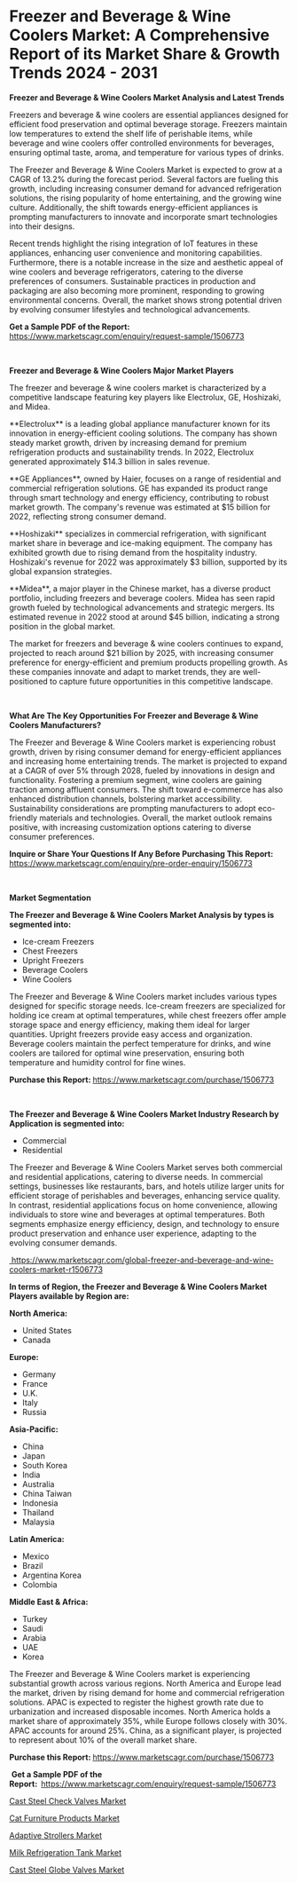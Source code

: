 <p><h1>Freezer and Beverage & Wine Coolers Market: A Comprehensive Report of its Market Share & Growth Trends 2024 - 2031</h1></p><p><strong>Freezer and Beverage & Wine Coolers Market Analysis and Latest Trends</strong></p>
<p><p>Freezers and beverage & wine coolers are essential appliances designed for efficient food preservation and optimal beverage storage. Freezers maintain low temperatures to extend the shelf life of perishable items, while beverage and wine coolers offer controlled environments for beverages, ensuring optimal taste, aroma, and temperature for various types of drinks.</p><p>The Freezer and Beverage & Wine Coolers Market is expected to grow at a CAGR of 13.2% during the forecast period. Several factors are fueling this growth, including increasing consumer demand for advanced refrigeration solutions, the rising popularity of home entertaining, and the growing wine culture. Additionally, the shift towards energy-efficient appliances is prompting manufacturers to innovate and incorporate smart technologies into their designs.</p><p>Recent trends highlight the rising integration of IoT features in these appliances, enhancing user convenience and monitoring capabilities. Furthermore, there is a notable increase in the size and aesthetic appeal of wine coolers and beverage refrigerators, catering to the diverse preferences of consumers. Sustainable practices in production and packaging are also becoming more prominent, responding to growing environmental concerns. Overall, the market shows strong potential driven by evolving consumer lifestyles and technological advancements.</p></p>
<p><strong>Get a Sample PDF of the Report:&nbsp;</strong> <a href="https://www.marketscagr.com/enquiry/request-sample/1506773">https://www.marketscagr.com/enquiry/request-sample/1506773</a></p>
<p>&nbsp;</p>
<p><strong>Freezer and Beverage & Wine Coolers Major Market Players</strong></p>
<p><p>The freezer and beverage & wine coolers market is characterized by a competitive landscape featuring key players like Electrolux, GE, Hoshizaki, and Midea. </p><p>**Electrolux** is a leading global appliance manufacturer known for its innovation in energy-efficient cooling solutions. The company has shown steady market growth, driven by increasing demand for premium refrigeration products and sustainability trends. In 2022, Electrolux generated approximately $14.3 billion in sales revenue.</p><p>**GE Appliances**, owned by Haier, focuses on a range of residential and commercial refrigeration solutions. GE has expanded its product range through smart technology and energy efficiency, contributing to robust market growth. The company's revenue was estimated at $15 billion for 2022, reflecting strong consumer demand.</p><p>**Hoshizaki** specializes in commercial refrigeration, with significant market share in beverage and ice-making equipment. The company has exhibited growth due to rising demand from the hospitality industry. Hoshizaki's revenue for 2022 was approximately $3 billion, supported by its global expansion strategies.</p><p>**Midea**, a major player in the Chinese market, has a diverse product portfolio, including freezers and beverage coolers. Midea has seen rapid growth fueled by technological advancements and strategic mergers. Its estimated revenue in 2022 stood at around $45 billion, indicating a strong position in the global market.</p><p>The market for freezers and beverage & wine coolers continues to expand, projected to reach around $21 billion by 2025, with increasing consumer preference for energy-efficient and premium products propelling growth. As these companies innovate and adapt to market trends, they are well-positioned to capture future opportunities in this competitive landscape.</p></p>
<p>&nbsp;</p>
<p><strong>What Are The Key Opportunities For Freezer and Beverage & Wine Coolers Manufacturers?</strong></p>
<p><p>The Freezer and Beverage & Wine Coolers market is experiencing robust growth, driven by rising consumer demand for energy-efficient appliances and increasing home entertaining trends. The market is projected to expand at a CAGR of over 5% through 2028, fueled by innovations in design and functionality. Fostering a premium segment, wine coolers are gaining traction among affluent consumers. The shift toward e-commerce has also enhanced distribution channels, bolstering market accessibility. Sustainability considerations are prompting manufacturers to adopt eco-friendly materials and technologies. Overall, the market outlook remains positive, with increasing customization options catering to diverse consumer preferences.</p></p>
<p><strong>Inquire or Share Your Questions If Any Before Purchasing This Report:</strong> <a href="https://www.marketscagr.com/enquiry/pre-order-enquiry/1506773">https://www.marketscagr.com/enquiry/pre-order-enquiry/1506773</a></p>
<p>&nbsp;</p>
<p><strong>Market Segmentation</strong></p>
<p><strong>The Freezer and Beverage & Wine Coolers Market Analysis by types is segmented into:</strong></p>
<p><ul><li>Ice-cream Freezers</li><li>Chest Freezers</li><li>Upright Freezers</li><li>Beverage Coolers</li><li>Wine Coolers</li></ul></p>
<p><p>The Freezer and Beverage & Wine Coolers market includes various types designed for specific storage needs. Ice-cream freezers are specialized for holding ice cream at optimal temperatures, while chest freezers offer ample storage space and energy efficiency, making them ideal for larger quantities. Upright freezers provide easy access and organization. Beverage coolers maintain the perfect temperature for drinks, and wine coolers are tailored for optimal wine preservation, ensuring both temperature and humidity control for fine wines.</p></p>
<p><strong>Purchase this Report:&nbsp;</strong><a href="https://www.marketscagr.com/purchase/1506773">https://www.marketscagr.com/purchase/1506773</a></p>
<p>&nbsp;</p>
<p><strong>The Freezer and Beverage & Wine Coolers Market Industry Research by Application is segmented into:</strong></p>
<p><ul><li>Commercial</li><li>Residential</li></ul></p>
<p><p>The Freezer and Beverage & Wine Coolers Market serves both commercial and residential applications, catering to diverse needs. In commercial settings, businesses like restaurants, bars, and hotels utilize larger units for efficient storage of perishables and beverages, enhancing service quality. In contrast, residential applications focus on home convenience, allowing individuals to store wine and beverages at optimal temperatures. Both segments emphasize energy efficiency, design, and technology to ensure product preservation and enhance user experience, adapting to the evolving consumer demands.</p></p>
<p><a href="https://www.marketscagr.com/global-freezer-and-beverage-and-wine-coolers-market-r1506773">&nbsp;https://www.marketscagr.com/global-freezer-and-beverage-and-wine-coolers-market-r1506773</a></p>
<p><strong>In terms of Region, the Freezer and Beverage & Wine Coolers Market Players available by Region are:</strong></p>
<p>
    <p> <strong> North America: </strong>
        <ul>
            <li>United States</li>
            <li>Canada</li>
        </ul>
        </p> 
    <p> <strong> Europe: </strong>
        <ul>
            <li>Germany</li>
            <li>France</li>
            <li>U.K.</li>
            <li>Italy</li>
            <li>Russia</li>
        </ul>
        </p> 
    <p> <strong> Asia-Pacific: </strong>
        <ul>
            <li>China</li>
            <li>Japan</li>
            <li>South Korea</li>
            <li>India</li>
            <li>Australia</li>
            <li>China Taiwan</li>
            <li>Indonesia</li>
            <li>Thailand</li>
            <li>Malaysia</li>
        </ul>
        </p> 
    <p> <strong> Latin America: </strong>
        <ul>
            <li>Mexico</li>
            <li>Brazil</li>
            <li>Argentina Korea</li>
            <li>Colombia</li>
        </ul>
        </p> 
    <p> <strong> Middle East & Africa: </strong>
        <ul>
            <li>Turkey</li>
            <li>Saudi</li>
            <li>Arabia</li>
            <li>UAE</li>
            <li>Korea</li>
        </ul>
    </p>
    </p>
<p><p>The Freezer and Beverage & Wine Coolers market is experiencing substantial growth across various regions. North America and Europe lead the market, driven by rising demand for home and commercial refrigeration solutions. APAC is expected to register the highest growth rate due to urbanization and increased disposable incomes. North America holds a market share of approximately 35%, while Europe follows closely with 30%. APAC accounts for around 25%. China, as a significant player, is projected to represent about 10% of the overall market share.</p></p>
<p><strong>Purchase this Report: </strong><a href="https://www.marketscagr.com/purchase/1506773">https://www.marketscagr.com/purchase/1506773</a></p>
<p>&nbsp;<strong>Get a Sample PDF of the Report:&nbsp;&nbsp;</strong><a href="https://www.marketscagr.com/enquiry/request-sample/1506773">https://www.marketscagr.com/enquiry/request-sample/1506773</a></p>
<p><strong></strong></p>
<p><p><a href="https://www.linkedin.com/pulse/how-cast-steel-check-valves-market-evolve-growth-analysis-year-n4tue?trackingId=1d37y0vKTKybFGbAuyt2Cg%3D%3D">Cast Steel Check Valves Market</a></p><p><a href="https://issuu.com/reportprime-2/docs/cat-furniture-products-market-size-_816fe5092c0e8a">Cat Furniture Products Market</a></p><p><a href="https://issuu.com/reportprime-2/docs/adaptive-strollers-market-size-2030_2a341c56390069">Adaptive Strollers Market</a></p><p><a href="https://medium.com/@mumfie_rules_12/global-milk-refrigeration-tank-industry-research-report-competitive-landscape-market-size-8374ede4529e">Milk Refrigeration Tank Market</a></p><p><a href="https://www.linkedin.com/pulse/analyzing-key-drivers-cast-steel-globe-valves-market-trends-future-ejvhe?trackingId=01J18heEQxqq7M26fLKvEw%3D%3D">Cast Steel Globe Valves Market</a></p></p>